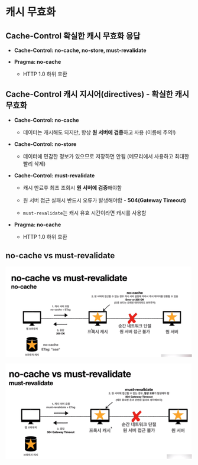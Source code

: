 # 캐시 무효화

## Cache-Control 확실한 캐시 무효화 응답

- **Cache-Control: no-cache, no-store, must-revalidate**

- **Pragma: no-cache**
    - HTTP 1.0 하위 호환

## Cache-Control 캐시 지시어(directives) - 확실한 캐시 무효화

- __Cache-Control: no-cache__
    - 데이터는 캐시해도 되지만, 항상 **원 서버에 검증**하고 사용 (이름에 주의!)

- __Cache-Control: no-store__

    - 데이터에 민감한 정보가 있으므로 저장하면 안됨 (메모리에서 사용하고 최대한 빨리 삭제)

- **Cache-Control: must-revalidate**

    - 캐시 만료후 최초 조회시 **원 서버에 검증**해야함

    - 원 서버 접근 실패시 반드시 오류가 발생해야함 - **504(Gateway Timeout)**
    
    - `must-revalidate`는 캐시 유효 시간이라면 캐시를 사용함

- __Pragma: no-cache__

    - HTTP 1.0 하위 호환

## no-cache vs must-revalidate

![no-cache](../resources/no-cache.png)

![must-revalidate](../resources/must-revalidate.png)